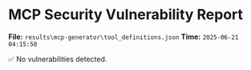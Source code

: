# MCP Security Vulnerability Report
**File:** `results\mcp-generator\tool_definitions.json`
**Time:** `2025-06-21 04:15:50`

✅ No vulnerabilities detected.